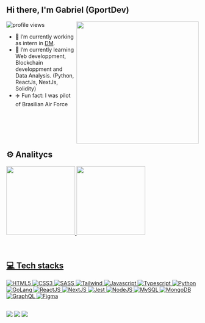## Hi there, I'm Gabriel (GportDev)
<img align="right" height="320rem" src="https://raw.githubusercontent.com/gist/GportDev/b5e780d3b31778849cea51bc05bc86b5/raw/4f98892bbbc2753a256ce8b9022f9f88023c6268/GportDev-Logo-Card.svg"/>
<p> <img src="https://komarev.com/ghpvc/?username=GportDev&color=blue" alt="profile views"/> </p>

- 🔭 I’m currently working as intern in [DM](https://www.vocedm.com.br/portal/).
- 🌱 I’m currently learning Web developpment, Blockchain developpment and Data Analysis. (Python, ReactJs, NextJs, Solidity)
- ✈️ Fun fact: I was pilot of Brasilian Air Force 
<br/>
<br/>
<br/>
<br/>

## ⚙️ Analitycs

<div>
  <a href="https://github.com/GportDev">
  <img height="180em" src="https://github-readme-stats.vercel.app/api?username=GportDev&show_icons=true&theme=nord&include_all_commits=true&count_private=true"/>
  <img height="180em" src="https://github-readme-stats.vercel.app/api/top-langs/?username=GportDev&layout=compact&langs_count=16&theme=nord"/>
</div>

<br/>
<br/>
  
## 💻 Tech stacks
![HTML5](https://img.shields.io/badge/-HTML5-2E3440?style=flat&logo=html5)
![CSS3](https://img.shields.io/badge/-CSS3-2E3440?style=flat&logo=css3)
![SASS](https://img.shields.io/badge/-Sass-2E3440?style=flat&logo=sass)
![Tailwind](https://img.shields.io/badge/-Tailwind-2E3440?style=flat&logo=tailwindcss)
![Javascript](https://img.shields.io/badge/-Javascript-2E3440?style=flat&logo=javascript)
![Typescript](https://img.shields.io/badge/-Typescript-2E3440?style=flat&logo=typescript)
![Python](https://img.shields.io/badge/-Python3-2E3440?style=flat&logo=python)
![GoLang](https://img.shields.io/badge/-Golang-2E3440?style=flat&logo=go)
![ReactJS](https://img.shields.io/badge/-React.JS-2E3440?style=flat&logo=react)
![NextJS](https://img.shields.io/badge/-Next.JS-2E3440?style=flat&logo=next.js)
![Jest](https://img.shields.io/badge/-Jest-2E3440?style=flat&logo=jest)
![NodeJS](https://img.shields.io/badge/-Node.JS-2E3440?style=flat&logo=node.js)
![MySQL](https://img.shields.io/badge/-MySQL-2E3440?style=flat&logo=mysql)
![MongoDB](https://img.shields.io/badge/-MongoDB-2E3440?style=flat&logo=mongodb)
![GraphQL](https://img.shields.io/badge/-GraphQL-2E3440?style=flat&logo=graphql)
![Figma](https://img.shields.io/badge/-Figma-2E3440?style=flat&logo=figma)

##

<div>
  <a href="https://www.linkedin.com/in/gabriel-porteiro/" target="_blank"><img src="https://img.shields.io/badge/LinkedIn-0077B5?style=for-the-badge&logo=linkedin&logoColor=white" target="_blank"></a>
  <a herf="https://www.instagram.com/gb_porteiro/" taget="_blank"><img src="https://img.shields.io/badge/Instagram-E4405F?style=for-the-badge&logo=instagram&logoColor=white" target="_blank"></a>
  <a herf="mailto:gportdev@gmail.com" taget="_blank"><img src="https://img.shields.io/badge/Gmail-D14836?style=for-the-badge&logo=gmail&logoColor=white" target="_blank"></a>
</div>
